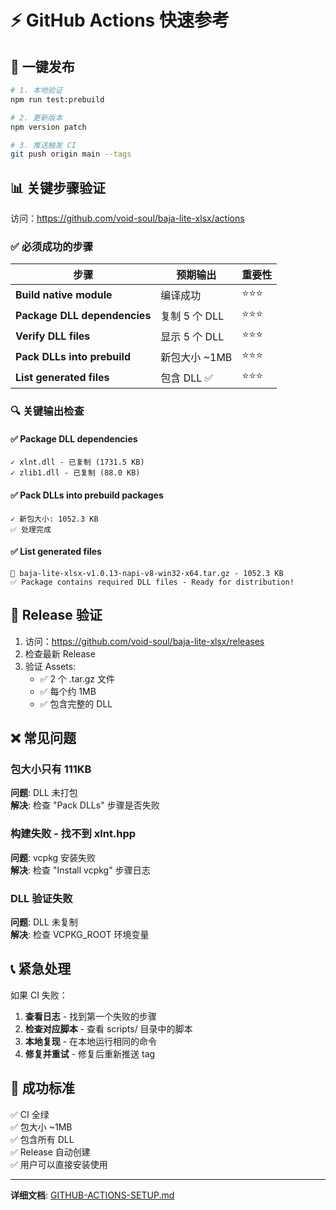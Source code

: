 # ⚡ GitHub Actions 快速参考

## 🎯 一键发布

```bash
# 1. 本地验证
npm run test:prebuild

# 2. 更新版本
npm version patch

# 3. 推送触发 CI
git push origin main --tags
```

## 📊 关键步骤验证

访问：https://github.com/void-soul/baja-lite-xlsx/actions

### ✅ 必须成功的步骤

| 步骤 | 预期输出 | 重要性 |
|------|----------|--------|
| **Build native module** | 编译成功 | ⭐⭐⭐ |
| **Package DLL dependencies** | 复制 5 个 DLL | ⭐⭐⭐ |
| **Verify DLL files** | 显示 5 个 DLL | ⭐⭐⭐ |
| **Pack DLLs into prebuild** | 新包大小 ~1MB | ⭐⭐⭐ |
| **List generated files** | 包含 DLL ✅ | ⭐⭐⭐ |

### 🔍 关键输出检查

#### ✅ Package DLL dependencies
```
✓ xlnt.dll - 已复制 (1731.5 KB)
✓ zlib1.dll - 已复制 (88.0 KB)
```

#### ✅ Pack DLLs into prebuild packages
```
✓ 新包大小: 1052.3 KB
✅ 处理完成
```

#### ✅ List generated files
```
📄 baja-lite-xlsx-v1.0.13-napi-v8-win32-x64.tar.gz - 1052.3 KB
✅ Package contains required DLL files - Ready for distribution!
```

## 🎁 Release 验证

1. 访问：https://github.com/void-soul/baja-lite-xlsx/releases
2. 检查最新 Release
3. 验证 Assets:
   - ✅ 2 个 .tar.gz 文件
   - ✅ 每个约 1MB
   - ✅ 包含完整的 DLL

## ❌ 常见问题

### 包大小只有 111KB
**问题**: DLL 未打包  
**解决**: 检查 "Pack DLLs" 步骤是否失败

### 构建失败 - 找不到 xlnt.hpp
**问题**: vcpkg 安装失败  
**解决**: 检查 "Install vcpkg" 步骤日志

### DLL 验证失败
**问题**: DLL 未复制  
**解决**: 检查 VCPKG_ROOT 环境变量

## 📞 紧急处理

如果 CI 失败：

1. **查看日志** - 找到第一个失败的步骤
2. **检查对应脚本** - 查看 scripts/ 目录中的脚本
3. **本地复现** - 在本地运行相同的命令
4. **修复并重试** - 修复后重新推送 tag

## 🎯 成功标准

✅ CI 全绿  
✅ 包大小 ~1MB  
✅ 包含所有 DLL  
✅ Release 自动创建  
✅ 用户可以直接安装使用  

---

**详细文档**: [GITHUB-ACTIONS-SETUP.md](./GITHUB-ACTIONS-SETUP.md)

